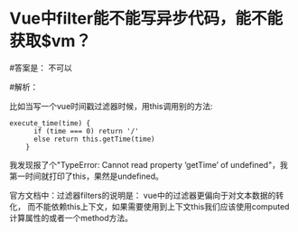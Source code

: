 # Vue中filter能不能写异步代码，能不能获取$vm？





#答案是：  不可以



#解析：




比如当写一个vue时间戳过滤器时候，用this调用别的方法:

```
execute_time(time) {
      if (time === 0) return '/'
      else return this.getTime(time)
    }
```




我发现报了个"TypeError: Cannot read property ‘getTime’ of undefined"，我第一时间就打印了this，果然是undefined。


官方文档中：过滤器filters的说明是：
vue中的过滤器更偏向于对文本数据的转化，
而不能依赖this上下文，如果需要使用到上下文this我们应该使用computed计算属性的或者一个method方法。